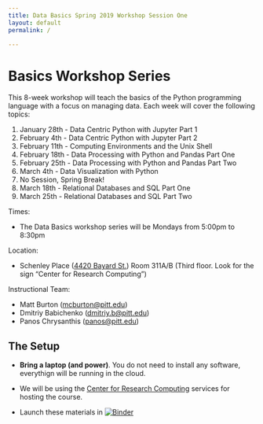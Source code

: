 ```yaml
---
title: Data Basics Spring 2019 Workshop Session One
layout: default
permalink: /

---
```


# Basics Workshop Series

This 8-week workshop will teach the basics of the Python programming language with a focus on managing data. Each week will cover the following topics:

1. January 28th - Data Centric Python with Jupyter Part 1
1. February 4th - Data Centric Python with Jupyter Part 2
1. February 11th - Computing Environments and the Unix Shell
1. February 18th - Data Processing with Python and Pandas Part One
1. February 25th - Data Processing with Python and Pandas Part Two
1. March 4th - Data Visualization with Python
1. No Session, Spring Break!
1. March 18th - Relational Databases and SQL Part One
1. March 25th - Relational Databases and SQL Part Two

Times:

* The Data Basics workshop series will be Mondays from 5:00pm to 8:30pm

Location:

* Schenley Place ([4420 Bayard St.]( https://goo.gl/maps/ssceAJwJY832)) Room 311A/B (Third floor. Look for the sign “Center for Research Computing”)


Instructional Team:

- Matt Burton (mcburton@pitt.edu)
- Dmitriy Babichenko (dmitriy.b@pitt.edu)
- Panos Chrysanthis (panos@pitt.edu)

## The Setup

* **Bring a laptop (and power)**. You do not need to install any software, everythign will be running in the cloud.
* We will be using the [Center for Research Computing](https://crc.pitt.edu/) services for hosting the course.

* Launch these materials in [![Binder](https://mybinder.org/badge.svg)](https://mybinder.org/v2/gh/RCEatPitt/data-basics-spring-2019-one/master)
